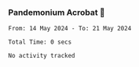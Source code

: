 ### Pandemonium Acrobat 🤸

<!--START_SECTION:waka-->

```all_time
From: 14 May 2024 - To: 21 May 2024

Total Time: 0 secs

No activity tracked
```

<!--END_SECTION:waka-->
